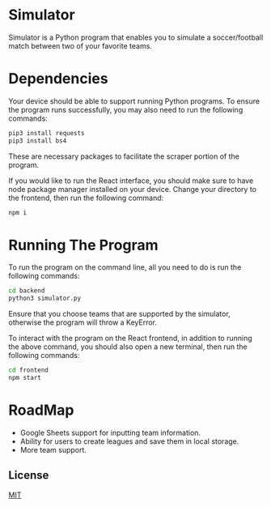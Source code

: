# Simulator

Simulator is a Python program that enables you to simulate a soccer/football match between two of your favorite teams.

# Dependencies

Your device should be able to support running Python programs. To ensure the program runs successfully, you may also need to run the following commands:

```bash
pip3 install requests
pip3 install bs4
```

These are necessary packages to facilitate the scraper portion of the program.

If you would like to run the React interface, you should make sure to have node package manager installed on your device. Change your directory to the frontend, then run the following command: 

```bash
npm i
```

# Running The Program

To run the program on the command line, all you need to do is run the following commands:

```bash
cd backend
python3 simulator.py
```

Ensure that you choose teams that are supported by the simulator, otherwise the program will throw a KeyError.

To interact with the program on the React frontend, in addition to running the above command, you should also open a new terminal, then run the following commands:

```bash
cd frontend
npm start
```

# RoadMap

- Google Sheets support for inputting team information.
- Ability for users to create leagues and save them in local storage.
- More team support.

## License
[MIT](https://choosealicense.com/licenses/mit/)